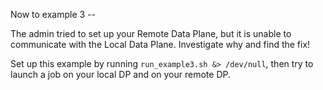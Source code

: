 Now to example 3 -- 

The admin tried to set up your Remote Data Plane, but it is unable to communicate with the Local Data Plane. Investigate why and find the fix!

Set up this example by running `run_example3.sh &> /dev/null`, then try to launch a job on your local DP and on your remote DP.
